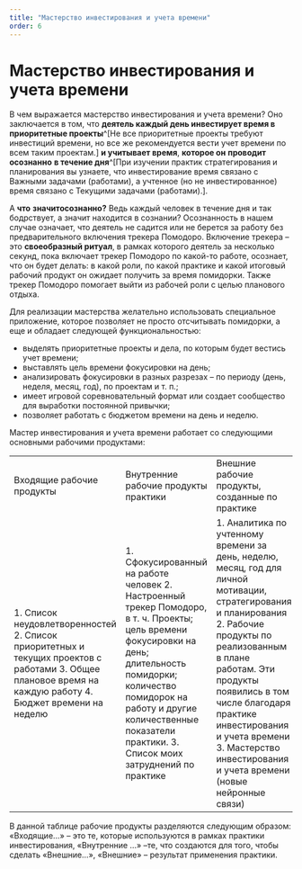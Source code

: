 ```yaml
---
title: "Мастерство инвестирования и учета времени"
order: 6
---
```


# Мастерство инвестирования и учета времени

В чем выражается мастерство инвестирования и учета времени? Оно заключается в том, что **деятель каждый день инвестирует время в приоритетные проекты**^[Не все приоритетные проекты требуют инвестиций времени, но все же рекомендуется вести учет времени по всем таким проектам.] **и учитывает время**, **которое он** **проводит** **осознанно** **в течение дня**^[При изучении практик стратегирования и планирования вы узнаете, что инвестирование время связано с Важными задачами (работами), а учтенное (но не инвестированное) время связано с Текущими задачами (работами).].

А **что** **значит****осознанно****?** Ведь каждый человек в течение дня и так бодрствует, а значит находится в сознании? Осознанность в нашем случае означает, что деятель не садится или не берется за работу без предварительного включения трекера Помодоро. Включение трекера – это **своеобразный ритуал**, в рамках которого деятель за несколько секунд, пока включает трекер Помодоро по какой-то работе, осознает, что он будет делать: в какой роли, по какой практике и какой итоговый рабочий продукт он ожидает получить за время помидорки. Также трекер Помодоро помогает выйти из рабочей роли с целью планового отдыха.

Для реализации мастерства желательно использовать специальное приложение, которое позволяет не просто отсчитывать помидорки, а еще и обладает следующей функциональностью:

* выделять приоритетные проекты и дела, по которым будет вестись учет времени;
* выставлять цель времени фокусировки на день;
* анализировать фокусировки в разных разрезах – по периоду (день, неделя, месяц, год), по проектам и т. п.;
* имеет игровой соревновательный формат или создает сообщество для выработки постоянной привычки;
* позволяет работать с бюджетом времени на день и неделю.

Мастер инвестирования и учета времени работает со следующими основными рабочими продуктами:

|  |  |  |
| --- | --- | --- |
| Входящие рабочие продукты | Внутренние рабочие продукты практики | Внешние рабочие продукты, созданные по практике |
| 1. Список неудовлетворенностей  2. Список приоритетных и текущих проектов с работами  3. Общее плановое время на каждую работу  4. Бюджет времени на неделю | 1. Сфокусированный на работе человек  2. Настроенный трекер Помодоро, в т. ч. Проекты; цель времени фокусировки на день; длительность помидорки; количество помидорок на работу и другие количественные показатели практики.  3. Список моих затруднений по практике | 1. Аналитика по учтенному времени за день, неделю, месяц, год для личной мотивации, стратегирования и планирования  2. Рабочие продукты по реализованным в плане работам. Эти продукты появились в том числе благодаря практике инвестирования и учета времени  3. Мастерство инвестирования и учета времени (новые нейронные связи) |

В данной таблице рабочие продукты разделяются следующим образом: «Входящие…» – это те, которые используются в рамках практики инвестирования, «Внутренние …» –те, что создаются для того, чтобы сделать «Внешние…», «Внешние» – результат применения практики.